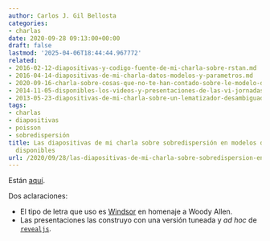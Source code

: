 ```yaml
---
author: Carlos J. Gil Bellosta
categories:
- charlas
date: 2020-09-28 09:13:00+00:00
draft: false
lastmod: '2025-04-06T18:44:44.967772'
related:
- 2016-02-12-diapositivas-y-codigo-fuente-de-mi-charla-sobre-rstan.md
- 2016-04-14-diapositivas-de-mi-charla-datos-modelos-y-parametros.md
- 2020-09-16-charla-sobre-cosas-que-no-te-han-contado-sobre-le-modelo-de-poisson-y-de-paso-el-logistico.md
- 2014-11-05-disponibles-los-videos-y-presentaciones-de-las-vi-jornadas-de-usuarios-de-r.md
- 2013-05-23-diapositivas-de-mi-charla-sobre-un-lematizador-desambiguado-con-r.md
tags:
- charlas
- diapositivas
- poisson
- sobredispersión
title: Las diapositivas de mi charla sobre sobredispersión en modelos de Poisson,
  disponibles
url: /2020/09/28/las-diapositivas-de-mi-charla-sobre-sobredispersion-en-modelos-de-poisson-disponibles/
---
```


Están [aquí](https://datanalytics.com/uploads/charla_r-es_202009_poisson.html#/).

Dos aclaraciones:

* El tipo de letra que uso es [Windsor](https://en.wikipedia.org/wiki/Windsor_(typeface)) en homenaje a Woody Allen.
* Las presentaciones las construyo con una versión tuneada y _ad hoc_ de [`revealjs`](https://github.com/rstudio/revealjs).